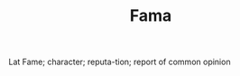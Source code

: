 ---
title: Fama
letter: F
permalink: "/definitions/bld-fama.html"
body: Lat Fame; character; reputa-tion; report of common opinion
published_at: '2018-07-07'
source: Black's Law Dictionary 2nd Ed (1910)
layout: post
---